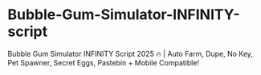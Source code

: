 # Bubble-Gum-Simulator-INFINITY-script
Bubble Gum Simulator INFINITY Script 2025 🔥 | Auto Farm, Dupe, No Key, Pet Spawner, Secret Eggs, Pastebin + Mobile Compatible!
